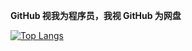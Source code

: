 __GitHub 视我为程序员，我视 GitHub 为网盘__


[![Top Langs](https://github-readme-stats.vercel.app/api/top-langs/?username=BaCO3&layout=compact)](https://github.com/anuraghazra/github-readme-stats)
